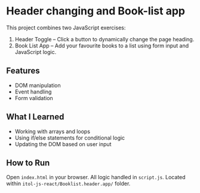 # Header changing and Book-list app

This project combines two JavaScript exercises:

1. Header Toggle – Click a button to dynamically change the page heading.
2. Book List App – Add your favourite books to a list using form input and JavaScript logic.

## Features
- DOM manipulation
- Event handling
- Form validation

## What I Learned
- Working with arrays and loops
- Using if/else statements for conditional logic
- Updating the DOM based on user input

## How to Run
Open `index.html` in your browser. 
All logic handled in `script.js`. 
Located within `itol-js-react/Booklist.header.app/` folder.
